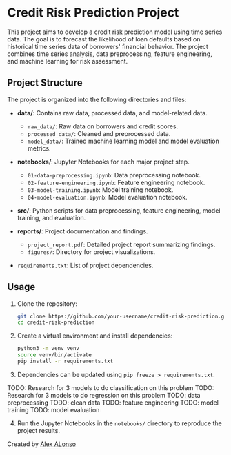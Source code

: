# Credit Risk Prediction Project

This project aims to develop a credit risk prediction model using time series data. The goal is to forecast the likelihood of loan defaults based on historical time series data of borrowers' financial behavior. The project combines time series analysis, data preprocessing, feature engineering, and machine learning for risk assessment.

## Project Structure

The project is organized into the following directories and files:

- **data/**: Contains raw data, processed data, and model-related data.
    - `raw_data/`: Raw data on borrowers and credit scores.
    - `processed_data/`: Cleaned and preprocessed data.
    - `model_data/`: Trained machine learning model and model evaluation metrics.

- **notebooks/**: Jupyter Notebooks for each major project step.
    - `01-data-preprocessing.ipynb`: Data preprocessing notebook.
    - `02-feature-engineering.ipynb`: Feature engineering notebook.
    - `03-model-training.ipynb`: Model training notebook.
    - `04-model-evaluation.ipynb`: Model evaluation notebook.

- **src/**: Python scripts for data preprocessing, feature engineering, model training, and evaluation.

- **reports/**: Project documentation and findings.
    - `project_report.pdf`: Detailed project report summarizing findings.
    - `figures/`: Directory for project visualizations.

- `requirements.txt`: List of project dependencies.

## Usage

1. Clone the repository:

   ```bash
   git clone https://github.com/your-username/credit-risk-prediction.git
   cd credit-risk-prediction
    ```

2. Create a virtual environment and install dependencies:

   ```bash
   python3 -m venv venv
   source venv/bin/activate
   pip install -r requirements.txt
    ```

3. Dependencies can be updated using `pip freeze > requirements.txt`.

TODO: Research for 3 models to do classification on this problem
TODO: Research for 3 models to do regression on this problem
TODO: data preprocessing
TODO: clean data
TODO: feature engineering
TODO: model training
TODO: model evaluation


4. Run the Jupyter Notebooks in the `notebooks/` directory to reproduce the project results.


Created by [Alex ALonso](aalonsocanales@gmail.com)
